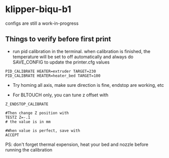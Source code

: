 # klipper-biqu-b1

configs are still a work-in-progress

## Things to verify before first print

- run pid calibration in the terminal. when calibration is finished, the temperature will be set to off automatically and always do SAVE_CONFIG to update the printer.cfg values

```
PID_CALIBRATE HEATER=extruder TARGET=230
PID_CALIBRATE HEATER=heater_bed TARGET=100
```

- Try homing all axis, make sure direction is fine, endstop are working, etc

- For BLTOUCH only, you can tune z offset with

```
Z_ENDSTOP_CALIBRATE

#Then change Z position with
TESTZ Z=-.1
# the value is in mm

#When value is perfect, save with
ACCEPT
```

PS: don't forget thermal expension, heat your bed and nozzle before running the calibration
